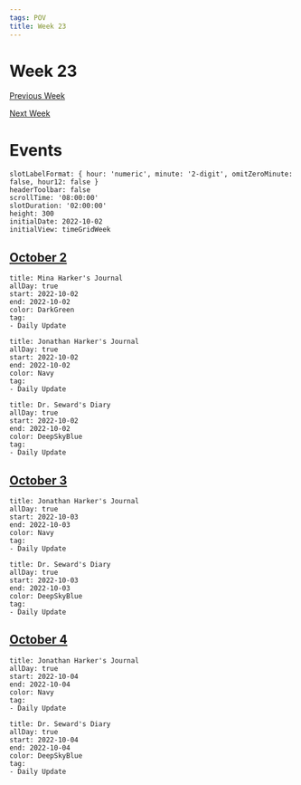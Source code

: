 ```yaml
---
tags: POV
title: Week 23
---
```


# Week 23

[Previous Week](2022-W40)

[Next Week](2022-W42)

# Events

```itinerary
slotLabelFormat: { hour: 'numeric', minute: '2-digit', omitZeroMinute: false, hour12: false }
headerToolbar: false
scrollTime: '08:00:00'
slotDuration: '02:00:00'
height: 300
initialDate: 2022-10-02
initialView: timeGridWeek
```

## [October 2](2022-10-02.md)

```itinerary-event
title: Mina Harker's Journal
allDay: true
start: 2022-10-02
end: 2022-10-02
color: DarkGreen
tag:
- Daily Update
```


```itinerary-event
title: Jonathan Harker's Journal
allDay: true
start: 2022-10-02
end: 2022-10-02
color: Navy
tag:
- Daily Update
```

```itinerary-event
title: Dr. Seward's Diary
allDay: true
start: 2022-10-02
end: 2022-10-02
color: DeepSkyBlue
tag:
- Daily Update
```

## [October 3](2022-10-03.md)

```itinerary-event
title: Jonathan Harker's Journal
allDay: true
start: 2022-10-03
end: 2022-10-03
color: Navy
tag:
- Daily Update
```

```itinerary-event
title: Dr. Seward's Diary
allDay: true
start: 2022-10-03
end: 2022-10-03
color: DeepSkyBlue
tag:
- Daily Update
```

## [October 4](2022-10-04.md)

```itinerary-event
title: Jonathan Harker's Journal
allDay: true
start: 2022-10-04
end: 2022-10-04
color: Navy
tag:
- Daily Update
```

```itinerary-event
title: Dr. Seward's Diary
allDay: true
start: 2022-10-04
end: 2022-10-04
color: DeepSkyBlue
tag:
- Daily Update
```
